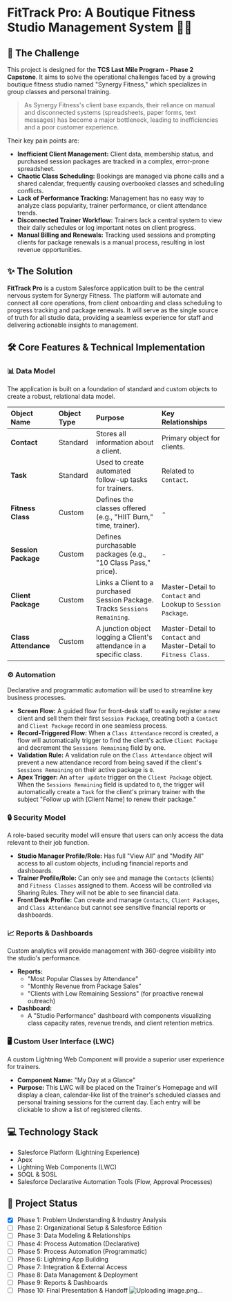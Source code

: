 # FitTrack Pro: A Boutique Fitness Studio Management System 🏋️‍♀️

## 🚀 The Challenge

This project is designed for the **TCS Last Mile Program - Phase 2 Capstone**. It aims to solve the operational challenges faced by a growing boutique fitness studio named "Synergy Fitness," which specializes in group classes and personal training.

> As Synergy Fitness's client base expands, their reliance on manual and disconnected systems (spreadsheets, paper forms, text messages) has become a major bottleneck, leading to inefficiencies and a poor customer experience.

Their key pain points are:

- **Inefficient Client Management:** Client data, membership status, and purchased session packages are tracked in a complex, error-prone spreadsheet.
- **Chaotic Class Scheduling:** Bookings are managed via phone calls and a shared calendar, frequently causing overbooked classes and scheduling conflicts.
- **Lack of Performance Tracking:** Management has no easy way to analyze class popularity, trainer performance, or client attendance trends.
- **Disconnected Trainer Workflow:** Trainers lack a central system to view their daily schedules or log important notes on client progress.
- **Manual Billing and Renewals:** Tracking used sessions and prompting clients for package renewals is a manual process, resulting in lost revenue opportunities.

## ✨ The Solution

**FitTrack Pro** is a custom Salesforce application built to be the central nervous system for Synergy Fitness. The platform will automate and connect all core operations, from client onboarding and class scheduling to progress tracking and package renewals. It will serve as the single source of truth for all studio data, providing a seamless experience for staff and delivering actionable insights to management.

## 🛠️ Core Features & Technical Implementation

### 📊 Data Model

The application is built on a foundation of standard and custom objects to create a robust, relational data model.

| Object Name | Object Type | Purpose | Key Relationships |
| :--- | :--- | :--- | :--- |
| **Contact** | Standard | Stores all information about a client. | Primary object for clients. |
| **Task** | Standard | Used to create automated follow-up tasks for trainers. | Related to `Contact`. |
| **Fitness Class** | Custom | Defines the classes offered (e.g., "HIIT Burn," time, trainer). | - |
| **Session Package**| Custom | Defines purchasable packages (e.g., "10 Class Pass," price). | - |
| **Client Package**| Custom | Links a Client to a purchased Session Package. Tracks `Sessions Remaining`. | Master-Detail to `Contact` and Lookup to `Session Package`. |
| **Class Attendance**| Custom | A junction object logging a Client's attendance in a specific class. | Master-Detail to `Contact` and Master-Detail to `Fitness Class`. |

### ⚙️ Automation

Declarative and programmatic automation will be used to streamline key business processes.

- **Screen Flow:** A guided flow for front-desk staff to easily register a new client and sell them their first `Session Package`, creating both a `Contact` and `Client Package` record in one seamless process.
- **Record-Triggered Flow:** When a `Class Attendance` record is created, a flow will automatically trigger to find the client's active `Client Package` and decrement the `Sessions Remaining` field by one.
- **Validation Rule:** A validation rule on the `Class Attendance` object will prevent a new attendance record from being saved if the client's `Sessions Remaining` on their active package is `0`.
- **Apex Trigger:** An `after update` trigger on the `Client Package` object. When the `Sessions Remaining` field is updated to `0`, the trigger will automatically create a `Task` for the client's primary trainer with the subject "Follow up with [Client Name] to renew their package."

### 🔒 Security Model

A role-based security model will ensure that users can only access the data relevant to their job function.

- **Studio Manager Profile/Role:** Has full "View All" and "Modify All" access to all custom objects, including financial reports and dashboards.
- **Trainer Profile/Role:** Can only see and manage the `Contacts` (clients) and `Fitness Classes` assigned to them. Access will be controlled via Sharing Rules. They will not be able to see financial data.
- **Front Desk Profile:** Can create and manage `Contacts`, `Client Packages`, and `Class Attendance` but cannot see sensitive financial reports or dashboards.

### 📈 Reports & Dashboards

Custom analytics will provide management with 360-degree visibility into the studio's performance.

- **Reports:**
    - "Most Popular Classes by Attendance"
    - "Monthly Revenue from Package Sales"
    - "Clients with Low Remaining Sessions" (for proactive renewal outreach)
- **Dashboard:**
    - A "Studio Performance" dashboard with components visualizing class capacity rates, revenue trends, and client retention metrics.

### 🖥️ Custom User Interface (LWC)

A custom Lightning Web Component will provide a superior user experience for trainers.

- **Component Name:** "My Day at a Glance"
- **Purpose:** This LWC will be placed on the Trainer's Homepage and will display a clean, calendar-like list of the trainer's scheduled classes and personal training sessions for the current day. Each entry will be clickable to show a list of registered clients.

## 💻 Technology Stack

- Salesforce Platform (Lightning Experience)
- Apex
- Lightning Web Components (LWC)
- SOQL & SOSL
- Salesforce Declarative Automation Tools (Flow, Approval Processes)

## 🚧 Project Status

- [x] Phase 1: Problem Understanding & Industry Analysis
- [ ] Phase 2: Organizational Setup & Salesforce Edition
- [ ] Phase 3: Data Modeling & Relationships
- [ ] Phase 4: Process Automation (Declarative)
- [ ] Phase 5: Process Automation (Programmatic)
- [ ] Phase 6: Lightning App Building
- [ ] Phase 7: Integration & External Access
- [ ] Phase 8: Data Management & Deployment
- [ ] Phase 9: Reports & Dashboards
- [ ] Phase 10: Final Presentation & Handoff
![Uploading image.png…]()
